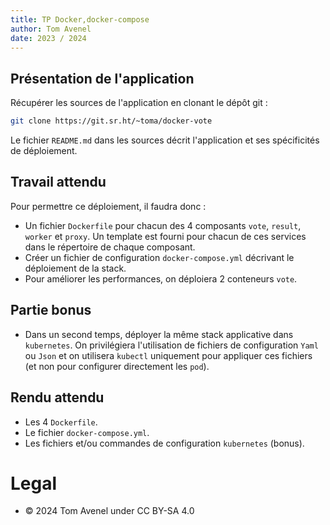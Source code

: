 ```yaml
---
title: TP Docker,docker-compose
author: Tom Avenel
date: 2023 / 2024
---
```


## Présentation de l'application

Récupérer les sources de l'application en clonant le dépôt git :

```sh
git clone https://git.sr.ht/~toma/docker-vote
```

Le fichier `README.md` dans les sources décrit l'application et ses spécificités de déploiement.

## Travail attendu

Pour permettre ce déploiement, il faudra donc :

- Un fichier `Dockerfile` pour chacun des 4 composants `vote`, `result`, `worker` et `proxy`. Un template est fourni pour chacun de ces services dans le répertoire de chaque composant.
- Créer un fichier de configuration `docker-compose.yml` décrivant le déploiement de la stack.
- Pour améliorer les performances, on déploiera 2 conteneurs `vote`.

## Partie bonus

- Dans un second temps, déployer la même stack applicative dans `kubernetes`. On privilégiera l'utilisation de fichiers de configuration `Yaml` ou `Json` et on utilisera `kubectl` uniquement pour appliquer ces fichiers (et non pour configurer directement les `pod`).

## Rendu attendu 

- Les 4 `Dockerfile`.
- Le fichier `docker-compose.yml`.
- Les fichiers et/ou commandes de configuration `kubernetes` (bonus).

# Legal

- © 2024 Tom Avenel under CC  BY-SA 4.0
